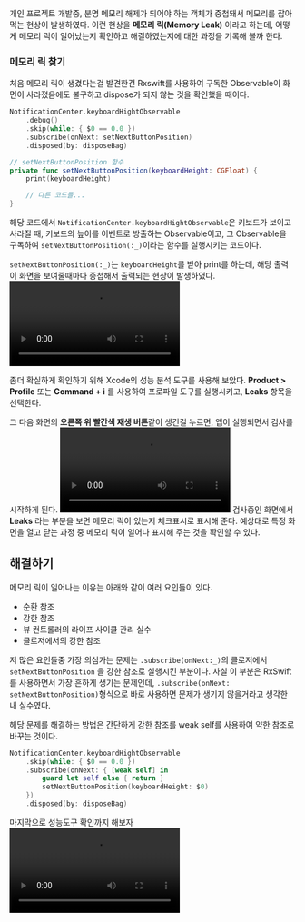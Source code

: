 개인 프로젝트 개발중, 분명 메모리 해제가 되어야 하는 객체가 중첩돼서 메모리를 잡아먹는 현상이 발생하였다.
이런 현상을 **메모리 릭(Memory Leak)** 이라고 하는데, 어떻게 메모리 릭이 일어났는지 확인하고 해결하였는지에 대한 과정을 기록해 볼까 한다.

### 메모리 릭 찾기
처음 메모리 릭이 생겼다는걸 발견한건 Rxswift를 사용하여 구독한 Observable이 화면이 사라졌음에도 불구하고 dispose가 되지 않는 것을 확인했을 때이다.
``` swift
NotificationCenter.keyboardHightObservable
	.debug()
	.skip(while: { $0 == 0.0 })
	.subscribe(onNext: setNextButtonPosition)
	.disposed(by: disposeBag)

// setNextButtonPosition 함수
private func setNextButtonPosition(keyboardHeight: CGFloat) {
	print(keyboardHeight)

	// 다른 코드들...
}
```
해당 코드에서 `NotificationCenter.keyboardHightObservable`은 키보드가 보이고 사라질 때, 키보드의 높이를 이벤트로 방출하는 Observable이고, 그 Observable을 구독하여 `setNextButtonPosition(:_)`이라는 함수를 실행시키는 코드이다.

`setNextButtonPosition(:_)`는 `keyboardHeight`를 받아 print를 하는데, 해당 출력이 화면을 보여줄때마다 중첩해서 출력되는 현상이 발생하였다.
![메모리 릭이 발상하는 모습](flow-memory-leak-v1.mov)

좀더 확실하게 확인하기 위해 Xcode의 성능 분석 도구를 사용해 보았다.
**Product > Profile** 또는 **Command + i** 를 사용하여 프로파일 도구를 실행시키고, **Leaks** 항목을 선택한다.

그 다음 화면의 **오른쪽 위 빨간색 재생 버튼**같이 생긴걸 누르면, 앱이 실행되면서 검사를 시작하게 된다.
![메모리 릭 테스트](flow-memory-leak-test.mov)
검사중인 화면에서 **Leaks** 라는 부분을 보면 메모리 릭이 있는지 체크표시로 표시해 준다. 예상대로 특정 화면을 열고 닫는 과정 중 메모리 릭이 일어나 표시해 주는 것을 확인할 수 있다.

## 해결하기
메모리 릭이 일어나는 이유는 아래와 같이 여러 요인들이 있다.
- 순환 참조
- 강한 참조
- 뷰 컨트롤러의 라이프 사이클 관리 실수
- 클로저에서의 강한 참조

저 많은 요인들중 가장 의심가는 문제는 `.subscribe(onNext:_)`의 클로저에서 `setNextButtonPosition` 을 강한 참조로 실행시킨 부분이다. 사실 이 부분은 RxSwift를 사용하면서 가장 흔하게 생기는 문제인데, `.subscribe(onNext: setNextButtonPosition)`형식으로 바로 사용하면 문제가 생기지 않을거라고 생각한 내 실수였다.

해당 문제를 해결하는 방법은 간단하게 강한 참조를 weak self를 사용하여 약한 참조로 바꾸는 것이다.
```swift
NotificationCenter.keyboardHightObservable
	.skip(while: { $0 == 0.0 })
	.subscribe(onNext: { [weak self] in
		guard let self else { return }
		setNextButtonPosition(keyboardHeight: $0)
	})
	.disposed(by: disposeBag)
```

마지막으로 성능도구 확인까지 해보자
![해결된 메모리 릭](flow-memory-leak-last-test.mov)